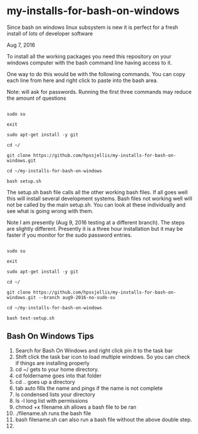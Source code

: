 # my-installs-for-bash-on-windows
Since bash on windows linux subsystem is new it is perfect for a fresh install of lots of developer software



Aug 7, 2016

To install all the working packages you need this repository on your windows computer with the bash command line having access to it.

One way to do this would be with the following commands. You can copy each line from here and right click to paste into the bash area.

Note: will ask for passwords. Running the first three commands may reduce the amount of questions

```

sudo su

exit

sudo apt-get install -y git

cd ~/

git clone https://github.com/hpssjellis/my-installs-for-bash-on-windows.git

cd ~/my-installs-for-bash-on-windows

bash setup.sh

```

The setup.sh bash file calls all the other working bash files. If all goes well this will install several development systems. Bash files not working well will not be called by the main setup.sh. You can look at these individually and see what is going wrong with them.

Note I am presently (Aug 9, 2016 testing at a different branch). The steps are slightly different. Presently it is a three hour installation but it may be faster if you monitor for the sudo password entries.

```

sudo su

exit

sudo apt-get install -y git

cd ~/

git clone https://github.com/hpssjellis/my-installs-for-bash-on-windows.git --branch aug9-2016-no-sudo-su

cd ~/my-installs-for-bash-on-windows

bash test-setup.sh

```




## Bash On Windows Tips

1. Search for Bash On Windows and right click pin it to the task bar
2. Shift click the task bar icon to load multiple windows. So you can check if things are installing properly
3. cd ~/ gets to your home directory.
4. cd foldername goes into that folder
4. cd .. goes up a directory
5. tab auto fills the name and pings if the name is not complete
6. ls condensed lists your directory
7. ls -l long list with permissions
8. chmod +x filename.sh allows a bash file to be ran
9. ./filename.sh runs the bash file
10. bash filename.sh can also run a bash file without the above double step.
11. 


